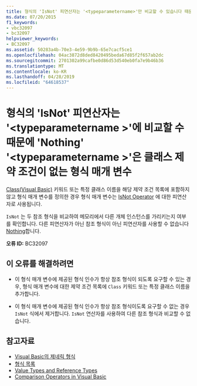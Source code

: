 ```yaml
---
title: 형식의 'IsNot' 피연산자는 '<typeparametername>'만 비교할 수 있습니다 때문에 'Nothing' '<typeparametername>'은 클래스 제약 조건이 없는 형식 매개 변수
ms.date: 07/20/2015
f1_keywords:
- vbc32097
- bc32097
helpviewer_keywords:
- BC32097
ms.assetid: 50283a4b-70e3-4e59-9b9b-65e7cacf5ce1
ms.openlocfilehash: 04ac3872d8ded8420495beda67d85f2f657ab2dc
ms.sourcegitcommit: 2701302a99cafbe0d86d53d540eb0fa7e9b46b36
ms.translationtype: MT
ms.contentlocale: ko-KR
ms.lasthandoff: 04/28/2019
ms.locfileid: "64618537"
---
```

# <a name="isnot-operand-of-type-typeparametername-can-be-compared-only-to-nothing-because-typeparametername-is-a-type-parameter-with-no-class-constraint"></a>형식의 'IsNot' 피연산자는 '\<typeparametername >'에 비교할 수 때문에 'Nothing' '\<typeparametername >'은 클래스 제약 조건이 없는 형식 매개 변수
[Class(Visual Basic)](../../visual-basic/language-reference/operators/isnot-operator.md) 키워드 또는 특정 클래스 이름을 해당 제약 조건 목록에 포함하지 않고 형식 매개 변수를 정의한 경우 형식 매개 변수는 [IsNot Operator](../../visual-basic/language-reference/statements/class-statement.md) 에 대한 피연산자로 사용됩니다.  
  
 `IsNot` 는 두 참조 형식을 비교하여 메모리에서 다른 개체 인스턴스를 가리키는지 여부를 확인합니다. 다른 피연산자가 아닌 참조 형식이 아닌 피연산자를 사용할 수 없습니다 [Nothing](../../visual-basic/language-reference/nothing.md)합니다.  
  
 **오류 ID:** BC32097  
  
## <a name="to-correct-this-error"></a>이 오류를 해결하려면  
  
- 이 형식 매개 변수에 제공된 형식 인수가 항상 참조 형식이 되도록 요구할 수 있는 경우, 형식 매개 변수에 대한 제약 조건 목록에 `Class` 키워드 또는 특정 클래스 이름을 추가합니다.  
  
- 이 형식 매개 변수에 제공된 형식 인수가 항상 참조 형식이도록 요구할 수 없는 경우 `IsNot` 식에서 제거합니다. `IsNot` 연산자를 사용하여 다른 참조 형식과 비교할 수 없습니다.  
  
## <a name="see-also"></a>참고자료

- [Visual Basic의 제네릭 형식](../../visual-basic/programming-guide/language-features/data-types/generic-types.md)
- [형식 목록](../../visual-basic/language-reference/statements/type-list.md)
- [Value Types and Reference Types](../../visual-basic/programming-guide/language-features/data-types/value-types-and-reference-types.md)
- [Comparison Operators in Visual Basic](../../visual-basic/programming-guide/language-features/operators-and-expressions/comparison-operators.md)
